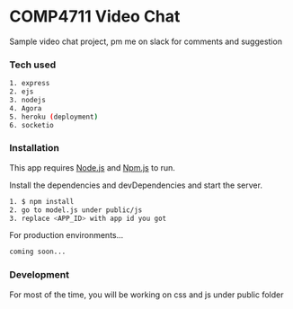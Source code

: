 # COMP4711 Video Chat

Sample video chat project, pm me on slack for comments and suggestion

### Tech used
```sh
1. express
2. ejs
3. nodejs
4. Agora
5. heroku (deployment)
6. socketio
```

### Installation

This app requires [Node.js](https://nodejs.org/) and [Npm.js](https://www.npmjs.com/get-npm) to run.

Install the dependencies and devDependencies and start the server.

```sh
1. $ npm install
2. go to model.js under public/js
3. replace <APP_ID> with app id you got 
```

For production environments...

```sh
coming soon...
```

### Development

For most of the time, you will be working on css and js under public folder

